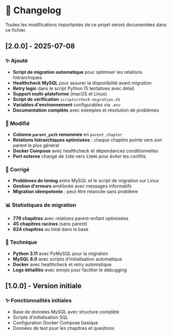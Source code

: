 # 📝 Changelog

Toutes les modifications importantes de ce projet seront documentées dans ce fichier.

## [2.0.0] - 2025-07-08

### ✨ Ajouté
- **Script de migration automatique** pour optimiser les relations hiérarchiques
- **Healthcheck MySQL** pour assurer la disponibilité avant migration
- **Retry logic** dans le script Python (5 tentatives avec délai)
- **Support multi-plateforme** (macOS et Linux)
- **Script de vérification** `scripts/check-migration.sh`
- **Variables d'environnement** configurables via `.env`
- **Documentation complète** avec exemples et résolution de problèmes

### 🔄 Modifié
- **Colonne `parent_path` renommée** en `parent_chapter`
- **Relations hiérarchiques optimisées** : chaque chapitre pointe vers son parent le plus général
- **Docker Compose** avec healthcheck et dépendances conditionnelles
- **Port externe** changé de `3306` vers `33006` pour éviter les conflits

### 🐛 Corrigé
- **Problèmes de timing** entre MySQL et le script de migration sur Linux
- **Gestion d'erreurs** améliorée avec messages informatifs
- **Migration idempotente** : peut être relancée sans problème

### 📊 Statistiques de migration
- **779 chapitres** avec relations parent-enfant optimisées
- **45 chapitres racines** (sans parent)
- **824 chapitres** au total dans la base

### 🔧 Technique
- **Python 3.11** avec PyMySQL pour la migration
- **MySQL 8.0** avec scripts d'initialisation automatique
- **Docker** avec healthcheck et retry automatique
- **Logs détaillés** avec emojis pour faciliter le debugging

## [1.0.0] - Version initiale

### ✨ Fonctionnalités initiales
- Base de données MySQL avec structure complète
- Scripts d'initialisation SQL
- Configuration Docker Compose basique
- Données de test pour les chapitres et questions
